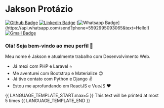 # Jakson Protázio

[![Github Badge](https://img.shields.io/badge/-Github-000?style=flat-square&logo=Github&logoColor=white&link=https://github.com/JaksonProtazio)](https://github.com/JaksonProtazio)
[![Linkedin Badge](https://img.shields.io/badge/-LinkedIn-blue?style=flat-square&logo=Linkedin&logoColor=white&link=https://www.linkedin.com/in/jakson-protazio/)](https://www.linkedin.com/in/jakson-protazio/)
[![Whatsapp Badge](https://img.shields.io/badge/-Whatsapp-4CA143?style=flat-square&labelColor=4CA143&logo=whatsapp&logoColor=white&link=https://api.whatsapp.com/send?phone=5592995093065&text=Hello!)](https://api.whatsapp.com/send?phone=5592995093065&text=Hello!)
[![Gmail Badge](https://img.shields.io/badge/-Gmail-c14438?style=flat-square&logo=Gmail&logoColor=white&link=mailto:jpv.lic16@uea.edu.br)](mailto:jpv.lic16@uea.edu.br)

### Olá! Seja bem-vindo ao meu perfil 👋

Meu nome é Jakson e atualmente trabalho com Desenvolvimento Web.

- Já mexi com PHP e Laravel :star:
- Me aventurei com Bootstrap e Materialize :blush:
- Já tive contato com Python e Django :v:
- Estou me aprofundando em ReactJS e VueJS :heart:

{{ LANGUAGE_TEMPLATE_START:max=5 }}
This text will be printed at most 5 times
{{ LANGUAGE_TEMPLATE_END }}
